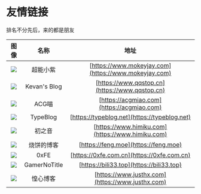 # 友情链接

排名不分先后，来的都是朋友

| 图像 | 名称 | 地址 |
| :------: | :------: | :------: |
| ![](https://cdn.jsdelivr.net/gh/mouyase/Yojigen.Tech@master/static/images/links/www.mokeyjay.com.jpg) | 超能小紫 | [https://www.mokeyjay.com](https://www.mokeyjay.com) |
| ![](https://cdn.jsdelivr.net/gh/mouyase/Yojigen.Tech@master/static/images/links/www.qqstop.cn.jpg) | Kevan's Blog | [https://www.qqstop.cn](https://www.qqstop.cn) |
| ![](https://cdn.jsdelivr.net/gh/mouyase/Yojigen.Tech@master/static/images/links/acgmiao.com.jpg) | ACG喵 | [https://acgmiao.com](https://acgmiao.com) |
| ![](https://cdn.jsdelivr.net/gh/mouyase/Yojigen.Tech@master/static/images/links/typeblog.net.jpg) | TypeBlog | [https://typeblog.net](https://typeblog.net) |
| ![](https://cdn.jsdelivr.net/gh/mouyase/Yojigen.Tech@master/static/images/links/www.himiku.com.jpg) | 初之音 | [https://www.himiku.com](https://www.himiku.com) |
| ![](https://cdn.jsdelivr.net/gh/mouyase/Yojigen.Tech@master/static/images/links/feng.moe.jpg) | 烧饼的博客 | [https://feng.moe](https://feng.moe) |
| ![](https://cdn.jsdelivr.net/gh/mouyase/Yojigen.Tech@master/static/images/links/0xfe.com.cn.jpg) | 0xFE | [https://0xfe.com.cn](https://0xfe.com.cn) |
| ![](https://cdn.jsdelivr.net/gh/mouyase/Yojigen.Tech@master/static/images/links/bili33.top.jpg) | GamerNoTitle | [https://bili33.top](https://bili33.top) |
| ![](https://cdn.jsdelivr.net/gh/mouyase/Yojigen.Tech@master/static/images/links/www.justhx.com.jpg) | 惶心博客 | [https://www.justhx.com](https://www.justhx.com) |
